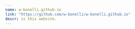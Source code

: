 ```yaml
---
name: w-bonelli.github.io
link: "https://github.com/w-bonelli/w-bonelli.github.io"
descr: is this website.
---
```

